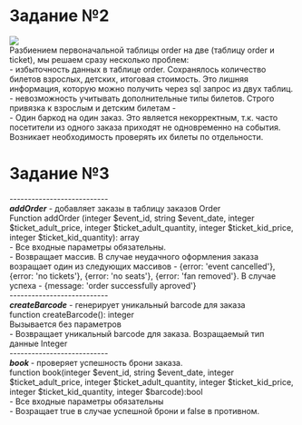 <h1>Задание №2</h1>
<img src="https://user-images.githubusercontent.com/74649362/135726654-a7f052f9-d50c-4466-a170-0d05d82bcf7d.png" >
<br>
Разбиением первоначальной таблицы order на две (таблицу order и ticket), мы решаем сразу несколько проблем:
<br>
- избыточность данных в таблице оrder. Сохранялось количество билетов взрослых, детских, итоговая стоимость. Это лишняя информация, которую можно получить через sql запрос из двух таблиц.
<br>
- невозможность учитывать дополнительные типы билетов. Строго привязка к взрослым и детским билетам
- <br>
- Один баркод на один заказ. Это является некорректным, т.к. часто посетители из одного заказа приходят не одновременно на события. Возникает необходимость проверять их билеты по отдельности. 
<br>
<h1>Задание №3</h1>
---------------------------
<br>
<b><i>addOrder</b></i> - добавляет заказы в таблицу заказов Order
<br>
Function addOrder (integer $event_id, string $event_date, integer $ticket_adult_price, integer $ticket_adult_quantity, integer $ticket_kid_price, integer $ticket_kid_quantity): array
<br>
 - Все входные параметры обязательны.
<br>
 - Возвращает массив. В случае неудачного оформления заказа возращает один из следующих массивов - {error: 'event cancelled'}, {error: 'no tickets'}, {error: 'no seats'}, {error: 'fan removed'}. В случае успеха - {message: 'order successfully aproved'}
 <br>
 ---------------------------
 <br>
 <b><i>createBarcode</b></i> - генерирует уникальный barcode для заказа
 <br>
 function createBarcode(): integer
 <br>
 Вызывается без параметров
 <br>
 - Возвращает уникальный barcode для заказа. Возращаемый тип данные Integer
 <br>
---------------------------
 <br>
<b><i> book </i></b> - проверяет успешность брони заказа.
 <br>
 function book(integer $event_id, string $event_date, integer $ticket_adult_price, integer $ticket_adult_quantity, integer $ticket_kid_price, integer $ticket_kid_quantity, integer $barcode):bool
 <br>
  - Все входные параметры обязательны
 <br>
  - Возращает true в случае успешной брони и false в противном.
